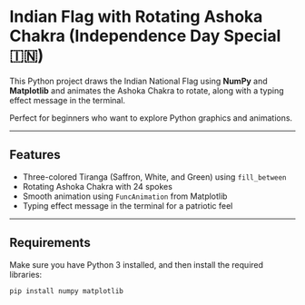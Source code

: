 # Indian Flag with Rotating Ashoka Chakra (Independence Day Special 🇮🇳)

This Python project draws the Indian National Flag using **NumPy** and **Matplotlib** and animates the Ashoka Chakra to rotate, along with a typing effect message in the terminal.

Perfect for beginners who want to explore Python graphics and animations.

---

## Features
- Three-colored Tiranga (Saffron, White, and Green) using `fill_between`
- Rotating Ashoka Chakra with 24 spokes
- Smooth animation using `FuncAnimation` from Matplotlib
- Typing effect message in the terminal for a patriotic feel

---

## Requirements
Make sure you have Python 3 installed, and then install the required libraries:

```bash
pip install numpy matplotlib
